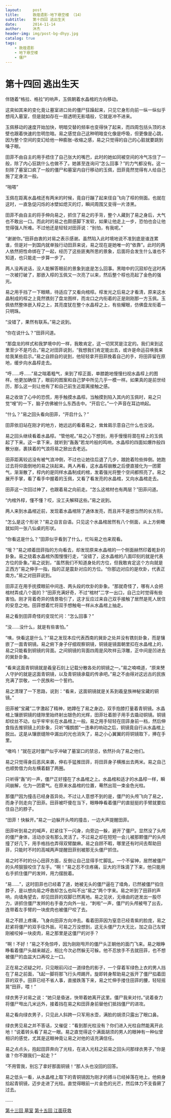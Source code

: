 ```yaml
---
layout:     post
title:      敦煌遗影·地下悬空楼 （14）
subtitle:   第十四回 逃出生天
date:       2014-11-14
author:     沐杰
header-img: img/post-bg-dhyy.jpg
catalog: true
tags:
    - 敦煌遗影
    - 地下悬空楼
    - 僵尸
---
```

# 第十四回 逃出生天
 
伴随着“格拉、格拉”的响声，玉佩朝着水晶棺的方向移动。
 
这突如其来的变化竟让墓室进口处的僵尸狂躁起来，只见它身形向前一纵一纵似乎想闯入墓室，但是就如存在一扇透明无影墙般，它就是冲不进来。
 
玉佩移动的速度开始加快，明暗交替的频率也变得快了起来，而四周包括头顶的冰壁也跟着快速的忽明忽暗。易之感觉自己这种明暗变化像是呼吸，但更像是心跳，因为整个空间的变幻给他一种膨胀-收缩之感，易之只觉得的自己的心脏就要跳到嗓子眼。
 
田菲不由自主的用手捂住了自己张大的嘴巴，此时的她如同被空间的冷气冻住了一般，除了内心狂跳什么也做不了。她甚至连询问“怎么回事？”的力气都没有。这一刻除了墓室口疯了一般的僵尸和墓室内自行移动的玉佩，田菲竟然觉得有人给自己施了定身法一般。
 
“啪嗒”
 
玉佩在距离水晶棺还有两米的时候，竟自行蹦了起来径自飞向了椁的侧面。也就在这时，一直急促闪烁的冰壁如熄灭的灯，瞬间周围又变得一片漆黑。
 
田菲不由自主的将手伸向易之，抓住了易之的手背，整个人藏到了易之身后，大气也不敢出一口。而此时的易之也颇感脚下发软，如果让他走上一步，恐怕也会让他觉得强人所难。不过他还是轻轻对田菲说：“别怕，有我呢。”
 
“谢谢你。”田菲由衷的对易之表示感谢。虽然陷入此时境地说不准到底是谁连累谁，但是对一到国内就单独行动田菲来说，易之现在是她唯一的“依靠”。此时的两人依然把性命绑在了一起，经历了这些匪夷所思的景象，后面将会发生什么谁也不知道，也只能走一步算一步了。
 
两人没再说话，没人能解答眼前的景象到底是怎么回事。黑暗中的沉寂却在这时再一次被打破了，那嵌入椁的玉佩又一次亮了以来，然后整个椁也亮起了金色的强光。
 
易之用手挡了一下眼睛，待适应了又看向棺椁。椁发光之后易之才看清，原来这水晶制成的椁之上竟然镌刻了盘龙图样，而龙口之内衔着的正是刚刚那一方玉佩。玉佩依然整体嵌入椁之上，其亮度犹在整个水晶椁之上，有些耀眼，仿佛盘龙衔着一只明珠。
 
“没错了，果然有联系。”易之说到。
 
“你在说什么？”田菲问道。
 
“那盘龙的样式和我梦境中的一样，我敢肯定，这一切冥冥是注定的。我们来到这里至少不是巧合。”易之对田菲说到，“我想我们肯定能出去，或许是命运召唤我来给我某些启示。”易之自顾自的说到，他轻轻拿开田菲挽着自己的手，将田菲留在原地，缓步向水晶椁走去。
 
“呼……呼……”易之喘着粗气，来到了椁正面，单膝跪地慢慢扫视水晶椁上的图样。他更加确信了，眼前的图案和自己梦中所见几乎一模一样。如果真的是前世经历，那么这一刻让他有了和自己前生近距离接触之感。
 
易之收敛了心中的恐慌，用手触摸水晶椁。当触摸到陷入其内的玉佩时，易之只觉“嗖”的一下，脑子仿佛被什么东西击中。“开启它。”一个声音在耳边响起。
 
“什么？”易之回头看向田菲，“开启什么？”
 
田菲依旧站在刚才的地方，她远远的看着易之，耸耸肩示意自己什么也没说。
 
易之回头继续看着水晶椁。“管他呢。”易之心下想到，用手慢慢将潜在椁上的玉佩起了下来。这一拿下来，就听到“轰轰”若龙吟般的鸣响，水晶椁的四面如爆炸般四散分崩，裹挟着的气浪将易之掀出去老远。
 
田菲距离较远没有被气浪冲倒，不过也让她往后退了几步，踉跄着险些摔倒。她跑过去将仰面倒地的易之扶起来。两人再看，这水晶椁崩散之后便直接化为一团雾气，渐渐散了，椁内的是同样水晶制成的棺，发着强光将整个空间都照亮了。易之展开手掌，看了看手中握着的玉佩，又看了看发亮的水晶棺，又向水晶棺走去。
 
田菲这一次回过神了，也跟着易之向前走。“怎么这棺材也有两层？”田菲问道。
 
“内棺外椁，懂不懂？哎，没工夫解释这些。”易之说到。
 
两人来到水晶棺近前，发现着水晶棺除了通体发亮，而且并不是想当然的长方形。
 
“怎么是这个形状？”易之自言自语。只见这个水晶棺居然有八个侧面，从上方俯瞰就如同一张八仙桌的形状。
 
“你看这是什么？”田菲似乎看到了什么，忙叫易之也来观看。
 
“哦？”易之顺着田菲指的方向看去，却发现原来水晶棺的一个侧面赫然印着乾卦的卦象。易之绕着水晶棺外围慢慢行走，“没错了，这水晶棺的八面印刻的就是代表方位的卦象。”易之说到，“虽然我们不知道身处的方位，但我敢肯定这个方向就是正西方”易之伸手一指，指的正是震卦对应的方位。“你那边对应的是坎卦，代表正南方。”易之对田菲说到。
 
田菲正在用手抚摸眼前中间连、两头段的坎卦的卦象。“那就奇怪了，哪有人会把棺材弄成八个面的？”田菲充满好奇，不过“棺材”二字一出口，自己立时觉得有些害怕。刚才背着奇异的情景吸引了，这才反应过来自己双手接触了居然是死人居住的安息之地。田菲想着忙将双手想触电一样从水晶棺上抽走。
 
易之看到田菲奇怪的变现忙问：“怎么回事？”
 
“没……没什么，就是有些害怕。”
 
“咦，快看这是什么？”易之发现本应代表西南的巽卦之处并没有镌刻卦象，而是镶嵌了一面青铜镜。易之俯下身子仔细观察铜镜，铜镜是镜面朝里扣在水晶棺上的，易之只能看到铜镜的背面。之间铜镜的背面四周是风吹祥云浮雕，正中间是凹进去的巽卦卦象。
 
“看来这面青铜镜就是羲皇石刻上记载分散各处的铜镜之一。”易之喃喃道，“原来僰人守护的就是这面青铜镜，以及青铜镜承载的传承吧。”易之不由得对这远古的民族充满了崇敬，一个民族和一个誓约。
 
易之清理了一下思路，说到：“看来，这面铜镜就是关系到羲皇族神秘宝藏的铜镜。”
 
田菲被“宝藏”二字激起了精神，她蹲在了易之身边，双手抱膝打量着青铜镜。水晶棺上镶嵌铜镜的缝隙里始终射出银色的光辉，田菲壮着胆子用手去撬动铜镜。铜镜却纹丝不动，似乎牢牢长在水晶棺上一般。易之用手轻轻在田菲身前一档，然后伸食指去推铜镜上的卦象，只听“嘎朗朗”一连串的响动之后，铜镜竟自行从水晶棺上脱出。这是从镶嵌缝隙中漏出的光也消失了，易之小心翼翼的将铜镜取下，捧在手里。
 
“嗷呜！”就在这时僵尸似乎冲破了墓室口的禁忌，依然扑向了易之他们。
 
易之只觉得身后恶风来袭，伸右手猛推田菲，将田菲身子横推出去两米。易之自己也顺势借力向左横着翻了两圈。
 
只听得“轰”的一声，僵尸正好撞在了水晶棺之上。水晶棺和适才的水晶椁一样，瞬间崩解，化为一团雾气。在原来水晶棺的位置，蓦然出现一束金色光柱。
 
那僵尸因为撞击已经身首异处。不过让人意想不到的是，僵尸的头颅飞向了易之，而身子则走向了田菲。田菲被吓傻在当下，眼睁睁看着僵尸的直挺挺的手臂就要掐住自己的脖子。
 
“田菲！快躲开。”易之一边躲开头颅的撞击，一边大声提醒田菲。
 
田菲听到易之的喊声，赶紧往下一闪身，向旁边一躲，避开了僵尸。显然没了头颅的僵尸身体，活动亦没有那么灵活了。不过易之却在短短一会儿被那颗僵尸的头颅撞了好几下，用手格挡也弄得双臂酸麻。易之自顾不暇，哪里还有时间去帮助田菲，只能时不时的高喊两声提醒田菲别被那无头僵尸抓住。

易之时不时的分心田菲方面，反倒让自己显得手忙脚乱。一个不留神，居然被僵尸的头颅狠狠咬住了左手。“啊！”易之忍不住疼痛，豆大的汗珠滴了下来，他只能用右手抓住僵尸的发辫，用力摆脱着。

“易……”，这时田菲也已经着了道，她被无头的僵尸逼在了墙角，已然被僵尸掐住脖子，是以想向易之呼救却怎么也叫不出“易之”两个字来。易之听到了田菲的声响，向墙角望去，却见田菲的双脚已然离地。易之见状，无缘由的迸发出一股尽力，讲抓住僵尸发辫的右手奋力向外一扯，“刺啦”一声，僵尸的头颅被甩了出去，连带着左手臂的一块皮肉也被僵尸咬了去。

易之不顾上疼痛，飞身向田菲方向冲去。看着田菲因为窒息已经青紫的脸庞，易之赶紧将僵尸的双手往外扳。可易之万没想到，这无头僵尸力大无比，加之自己左臂刚被咬掉一块皮肉，易之那里是这僵尸的对手？

“啊！不好！”易之不免惊呼，因为刚刚甩开的僵尸头正朝他的面门飞来。易之眼睁睁看着僵尸头越来越近，相比今次必然躲无可躲。他不忍放手不去就田菲，也不想被僵尸的血盆大口再咬上一口。

正在易之迟疑之时，只见眼前闪过一道绿色的影子，一个穿着军绿色上衣的男人挡在了易之前面，飞起一脚将那飞行头颅踢开。旋即转身帮助易之扳开了僵尸掐着田菲的双手。田菲已经不省人事，直接跌落下来，易之忙伸手搂住田菲的腰，轻轻摇晃“田菲，喂！”

绿衣男子对易之说：“她只是昏迷，快带着她离开这里。僵尸我来对付。”说着奋力将僵尸甩出几米远外，接着挡在易之和田菲身前替他们抵挡僵尸的进攻。

易之看向绿衣男子，只见此人斜跨一只军用水壶，满脸的胡须只露出了眼口鼻。

绿衣男见易之并不答话，又催促：”看到那光柱没有？你们进入光柱自然能离开此地！“说着转头看了易之一眼。易之直觉得这个满面胡须的男人的眼神有一种似曾相识的感觉，尤其是这眼神竟让易之对他的话充满信任。

易之点点头，抱起田菲奔向了光柱，在进入光柱之前易之回头问那绿衣男子，”你是谁？你不跟我们一起走？“

”不用管我，别忘了拿好那面铜镜！“那人头也没回的回答。

易之低头一看，从水晶棺上取下的青铜镜因为刚才的搏斗已经掉落在地上。他俯身拾起青铜镜，迈步走进了光柱。直觉得眼前一片金色的光芒，然后体力不支昏厥了过去。

……

[第十三回 墓室](http://www.jianshu.com/p/de2e7c45db81)
[第十五回 江面获救](http://www.jianshu.com/p/308ff4bf8dc6)
